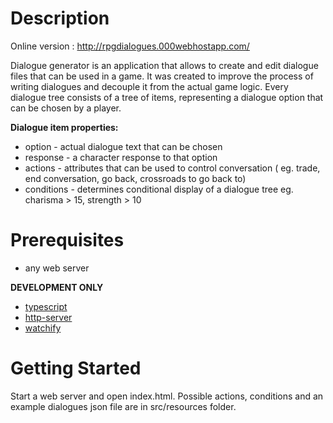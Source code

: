# Description

Online version : http://rpgdialogues.000webhostapp.com/

Dialogue generator is an application that allows to create and edit dialogue files that can be used in a game. It was created to improve the process of writing dialogues and decouple it from the actual game logic.
Every dialogue tree consists of a tree of items, representing a dialogue option that can be chosen by a player. 

**Dialogue item properties:**
* option - actual dialogue text that can be chosen
* response - a character response to that option
* actions - attributes that can be used to control conversation ( eg. trade, end conversation, go back, crossroads to go back to)
* conditions - determines conditional display of a dialogue tree eg. charisma > 15, strength > 10

# Prerequisites
* any web server

**DEVELOPMENT ONLY**
* [typescript](https://www.typescriptlang.org/)
* [http-server](https://www.npmjs.com/package/http-server)
* [watchify](https://github.com/browserify/watchify)

# Getting Started
Start a web server and open index.html. Possible actions, conditions and an example dialogues json file are in src/resources folder.
